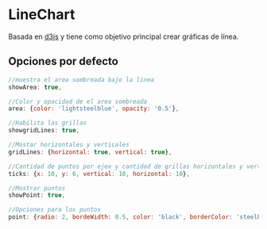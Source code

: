 LineChart
=========
Basada en [d3js](https://github.com/mbostock/d3) y tiene como objetivo principal crear gráficas de línea.

## Opciones por defecto

```javascript
//muestra el area sombreada bajo la linea
showArea: true,

//Color y opacidad de el area sombreada
area: {color: 'lightsteelblue', opacity: '0.5'},

//Habilita las grillas
showgridLines: true,

//Mostar horizontales y verticales
gridLines: {horizontal: true, vertical: true},

//Cantidad de puntos por ejex y cantidad de grillas horizontales y verticales
ticks: {x: 10, y: 6, vertical: 10, horizontal: 10},

//Mostrar puntos
showPoint: true,

//Opciones para los puntos
point: {radio: 2, bordeWidth: 0.5, color: 'black', borderColor: 'steelblue'},
```
